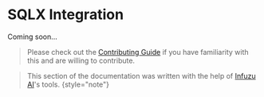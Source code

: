 # SQLX Integration

Coming soon...

> Please check out the [Contributing Guide](Contributing.md) if you have familiarity with this and are willing to contribute.


> This section of the documentation was written with the help of [Infuzu AI](https://infuzu.com)'s tools.
{style="note"}
